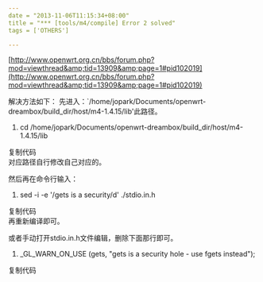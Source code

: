 ```yaml
---
date = "2013-11-06T11:15:34+08:00"
title = "*** [tools/m4/compile] Error 2 solved"
tags = ['OTHERS']

---
```


[http://www.openwrt.org.cn/bbs/forum.php?mod=viewthread&amp;tid=13909&amp;page=1#pid102019](http://www.openwrt.org.cn/bbs/forum.php?mod=viewthread&amp;tid=13909&amp;page=1#pid102019)

解决方法如下：
先进入：`/home/jopark/Documents/openwrt-dreambox/build_dir/host/m4-1.4.15/lib'此路径。<!--more-->
<div>
<div id="code_jc5">

1.  cd /home/jopark/Documents/openwrt-dreambox/build_dir/host/m4-1.4.15/lib
</div>
复制代码

</div>
对应路径自行修改自己对应的。

然后再在命令行输入：
<div>
<div id="code_ggv">

1.  sed -i -e '/gets is a security/d' ./stdio.in.h
</div>
复制代码

</div>
再重新编译即可。

或者手动打开stdio.in.h文件编辑，删除下面那行即可。
<div>
<div id="code_aDh">

1.  _GL_WARN_ON_USE (gets, "gets is a security hole - use fgets instead");
</div>
复制代码

</div>
